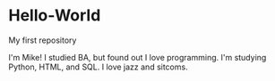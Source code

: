 # Hello-World
My first repository

I'm Mike! I studied BA, but found out I love programming. I'm studying Python, HTML, and SQL.
I love jazz and sitcoms.

